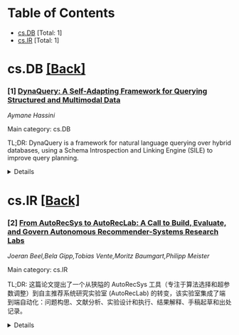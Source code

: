<div id=toc></div>

# Table of Contents

- [cs.DB](#cs.DB) [Total: 1]
- [cs.IR](#cs.IR) [Total: 1]


<div id='cs.DB'></div>

# cs.DB [[Back]](#toc)

### [1] [DynaQuery: A Self-Adapting Framework for Querying Structured and Multimodal Data](https://arxiv.org/abs/2510.18029)
*Aymane Hassini*

Main category: cs.DB

TL;DR: DynaQuery is a framework for natural language querying over hybrid databases, using a Schema Introspection and Linking Engine (SILE) to improve query planning.


<details>
  <summary>Details</summary>
Motivation: Enable natural language querying over complex, hybrid databases by reasoning over structured schemas and unstructured content.

Method: Develop DynaQuery, a unified, self-adapting framework with SILE for schema linking as a query planning phase.

Result: DynaQuery reduces contextual failures like SCHEMA_HALLUCINATION compared to Retrieval-Augmented Generation (RAG).

Conclusion: DynaQuery provides a robust and adaptable architecture for natural language database interfaces.

Abstract: The rise of Large Language Models (LLMs) has accelerated the long-standing
goal of enabling natural language querying over complex, hybrid databases. Yet,
this ambition exposes a dual challenge: reasoning jointly over structured,
multi-relational schemas and the semantic content of linked unstructured
assets. To overcome this, we present DynaQuery - a unified, self-adapting
framework that serves as a practical blueprint for next-generation "Unbound
Databases." At the heart of DynaQuery lies the Schema Introspection and Linking
Engine (SILE), a novel systems primitive that elevates schema linking to a
first-class query planning phase. We conduct a rigorous, multi-benchmark
empirical evaluation of this structure-aware architecture against the prevalent
unstructured Retrieval-Augmented Generation (RAG) paradigm. Our results
demonstrate that the unstructured retrieval paradigm is architecturally
susceptible to catastrophic contextual failures, such as SCHEMA_HALLUCINATION,
leading to unreliable query generation. In contrast, our SILE-based design
establishes a substantially more robust foundation, nearly eliminating this
failure mode. Moreover, end-to-end validation on a complex, newly curated
benchmark uncovers a key generalization principle: the transition from pure
schema-awareness to holistic semantics-awareness. Taken together, our findings
provide a validated architectural basis for developing natural language
database interfaces that are robust, adaptable, and predictably consistent.

</details>


<div id='cs.IR'></div>

# cs.IR [[Back]](#toc)

### [2] [From AutoRecSys to AutoRecLab: A Call to Build, Evaluate, and Govern Autonomous Recommender-Systems Research Labs](https://arxiv.org/abs/2510.18104)
*Joeran Beel,Bela Gipp,Tobias Vente,Moritz Baumgart,Philipp Meister*

Main category: cs.IR

TL;DR: 这篇论文提出了一个从狭隘的 AutoRecSys 工具（专注于算法选择和超参数调整）到自主推荐系统研究实验室 (AutoRecLab) 的转变，该实验室集成了端到端自动化：问题构思、文献分析、实验设计和执行、结果解释、手稿起草和出处记录。


<details>
  <summary>Details</summary>
Motivation: 目前推荐系统研究主要集中在模型和评估的改进，而忽略了研究过程本身的自动化。

Method: 借鉴了自动科学（例如，多智能体 AI 科学家和 AI Co-Scientist 系统）的最新进展，为 RecSys 社区制定议程：(1) 构建开放的 AutoRecLab 原型，将 LLM 驱动的构思和报告与自动化实验相结合；(2) 建立基准和竞赛，评估智能体在以最少的人工输入生成可重复的 RecSys 发现方面的能力；(3) 为透明的 AI 生成的提交创建审查场所；(4) 通过详细的研究日志和元数据定义归属和可重复性的标准；(5) 促进关于自主研究中伦理、治理、隐私和公平的跨学科对话。

Result: 提高研究吞吐量，发现非显而易见的见解，并使 RecSys 能够为新兴的人工研究智能做出贡献。

Conclusion: 呼吁组织一次社区务虚会，以协调后续步骤并共同撰写负责任地整合自动化研究系统的指南。

Abstract: Recommender-systems research has accelerated model and evaluation advances,
yet largely neglects automating the research process itself. We argue for a
shift from narrow AutoRecSys tools -- focused on algorithm selection and
hyper-parameter tuning -- to an Autonomous Recommender-Systems Research Lab
(AutoRecLab) that integrates end-to-end automation: problem ideation,
literature analysis, experimental design and execution, result interpretation,
manuscript drafting, and provenance logging. Drawing on recent progress in
automated science (e.g., multi-agent AI Scientist and AI Co-Scientist systems),
we outline an agenda for the RecSys community: (1) build open AutoRecLab
prototypes that combine LLM-driven ideation and reporting with automated
experimentation; (2) establish benchmarks and competitions that evaluate agents
on producing reproducible RecSys findings with minimal human input; (3) create
review venues for transparently AI-generated submissions; (4) define standards
for attribution and reproducibility via detailed research logs and metadata;
and (5) foster interdisciplinary dialogue on ethics, governance, privacy, and
fairness in autonomous research. Advancing this agenda can increase research
throughput, surface non-obvious insights, and position RecSys to contribute to
emerging Artificial Research Intelligence. We conclude with a call to organise
a community retreat to coordinate next steps and co-author guidance for the
responsible integration of automated research systems.

</details>
